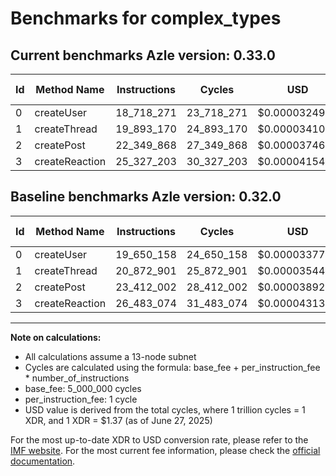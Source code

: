 # Benchmarks for complex_types

## Current benchmarks Azle version: 0.33.0

| Id  | Method Name    | Instructions | Cycles     | USD           | USD/Million Calls | Change                                |
| --- | -------------- | ------------ | ---------- | ------------- | ----------------- | ------------------------------------- |
| 0   | createUser     | 18_718_271   | 23_718_271 | $0.0000324940 | $32.49            | <font color="green">-931_887</font>   |
| 1   | createThread   | 19_893_170   | 24_893_170 | $0.0000341036 | $34.10            | <font color="green">-979_731</font>   |
| 2   | createPost     | 22_349_868   | 27_349_868 | $0.0000374693 | $37.46            | <font color="green">-1_062_134</font> |
| 3   | createReaction | 25_327_203   | 30_327_203 | $0.0000415483 | $41.54            | <font color="green">-1_155_871</font> |

## Baseline benchmarks Azle version: 0.32.0

| Id  | Method Name    | Instructions | Cycles     | USD           | USD/Million Calls |
| --- | -------------- | ------------ | ---------- | ------------- | ----------------- |
| 0   | createUser     | 19_650_158   | 24_650_158 | $0.0000337707 | $33.77            |
| 1   | createThread   | 20_872_901   | 25_872_901 | $0.0000354459 | $35.44            |
| 2   | createPost     | 23_412_002   | 28_412_002 | $0.0000389244 | $38.92            |
| 3   | createReaction | 26_483_074   | 31_483_074 | $0.0000431318 | $43.13            |

---

**Note on calculations:**

- All calculations assume a 13-node subnet
- Cycles are calculated using the formula: base_fee + per_instruction_fee \* number_of_instructions
- base_fee: 5_000_000 cycles
- per_instruction_fee: 1 cycle
- USD value is derived from the total cycles, where 1 trillion cycles = 1 XDR, and 1 XDR = $1.37 (as of June 27, 2025)

For the most up-to-date XDR to USD conversion rate, please refer to the [IMF website](https://www.imf.org/external/np/fin/data/rms_sdrv.aspx).
For the most current fee information, please check the [official documentation](https://internetcomputer.org/docs/references/cycles-cost-formulas).
